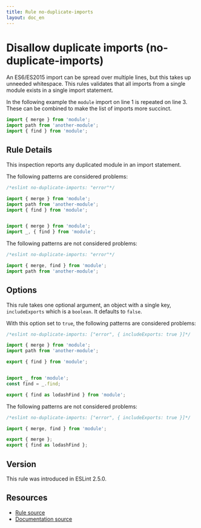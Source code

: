 ```yaml
---
title: Rule no-duplicate-imports
layout: doc_en
---
```

<!-- Note: No pull requests accepted for this file. See README.md in the root directory for details. -->

# Disallow duplicate imports (no-duplicate-imports)

An ES6/ES2015 import can be spread over multiple lines, but this takes up unneeded whitespace. This rules validates that all imports from a single module exists in a single import statement.

In the following example the `module` import on line 1 is repeated on line 3. These can be combined to make the list of imports more succinct.

```js
import { merge } from 'module';
import path from 'another-module';
import { find } from 'module';
```

## Rule Details

This inspection reports any duplicated module in an import statement.

The following patterns are considered problems:

```js
/*eslint no-duplicate-imports: "error"*/

import { merge } from 'module';
import path from 'another-module';
import { find } from 'module';


import { merge } from 'module';
import _, { find } from 'module';
```

The following patterns are not considered problems:

```js
/*eslint no-duplicate-imports: "error"*/

import { merge, find } from 'module';
import path from 'another-module';
```

## Options

This rule takes one optional argument, an object with a single key, `includeExports` which is a `boolean`. It defaults to `false`.

With this option set to `true`, the following patterns are considered problems:

```js
/*eslint no-duplicate-imports: ["error", { includeExports: true }]*/

import { merge } from 'module';
import path from 'another-module';

export { find } from 'module';


import _ from 'module';
const find = _.find;

export { find as lodashFind } from 'module';
```

The following patterns are not considered problems:

```js
/*eslint no-duplicate-imports: ["error", { includeExports: true }]*/

import { merge, find } from 'module';

export { merge };
export { find as lodashFind };
```

## Version

This rule was introduced in ESLint 2.5.0.

## Resources

* [Rule source](https://github.com/eslint/eslint/tree/master/lib/rules/no-duplicate-imports.js)
* [Documentation source](https://github.com/eslint/eslint/tree/master/docs/rules/no-duplicate-imports.md)
